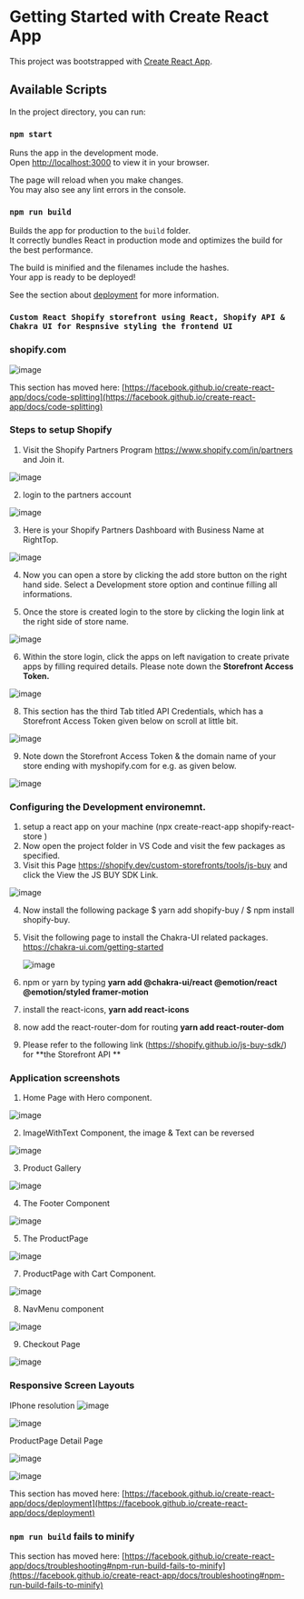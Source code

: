 # Getting Started with Create React App

This project was bootstrapped with [Create React App](https://github.com/facebook/create-react-app).

## Available Scripts

In the project directory, you can run:

### `npm start`

Runs the app in the development mode.\
Open [http://localhost:3000](http://localhost:3000) to view it in your browser.

The page will reload when you make changes.\
You may also see any lint errors in the console.

### `npm run build`

Builds the app for production to the `build` folder.\
It correctly bundles React in production mode and optimizes the build for the best performance.

The build is minified and the filenames include the hashes.\
Your app is ready to be deployed!

See the section about [deployment](https://facebook.github.io/create-react-app/docs/deployment) for more information.

### `Custom React Shopify storefront using React, Shopify API & Chakra UI for Respnsive styling the frontend UI `



### shopify.com
![image](https://user-images.githubusercontent.com/4363033/194568328-958d303a-fb48-4189-9e03-ac21b991d527.png)



This section has moved here: [https://facebook.github.io/create-react-app/docs/code-splitting](https://facebook.github.io/create-react-app/docs/code-splitting)

### Steps to setup Shopify
1.  Visit the Shopify Partners Program https://www.shopify.com/in/partners and Join it.

![image](https://user-images.githubusercontent.com/4363033/194598798-670479c8-7bd4-41f5-9d9a-2cd5406447e6.png)

2.  login to the partners account 

![image](https://user-images.githubusercontent.com/4363033/194599498-8c1da36b-55d6-4566-90a0-665764518b15.png)

3.  Here is your Shopify Partners Dashboard with Business Name at RightTop.

![image](https://user-images.githubusercontent.com/4363033/194601721-2a00bf55-d3f6-423b-826b-5e8c1e1c908f.png)

4.  Now you can open a store by clicking the add store button on the right hand side. Select a Development store option and continue filling all informations.

5.  Once the store is created login to the store by clicking the login link at the right side of store name.

![image](https://user-images.githubusercontent.com/4363033/194603123-7ec1cbca-c75c-45c5-8534-0ada4cdbcc18.png)

6.  Within the store login, click the apps on left navigation to create private apps by filling required details. Please note down the **Storefront Access Token.**

![image](https://user-images.githubusercontent.com/4363033/194604425-6c8efdcc-5cfe-443f-9706-c0b1a75767b2.png)

8.  This section has the third Tab titled API Credentials, which has a Storefront Access Token given below on scroll at little bit. 

![image](https://user-images.githubusercontent.com/4363033/194605285-cdf0a420-a617-4059-b971-a1b968b45b7c.png)

9.  Note down the Storefront Access Token & the domain name of your store ending with myshopify.com for e.g. as given below.

![image](https://user-images.githubusercontent.com/4363033/194606119-0b82a570-b572-4df0-b49c-0b8265e0968c.png)


### Configuring the Development environemnt.
1.  setup a react app on your machine (npx create-react-app shopify-react-store )
2.  Now open the project folder in VS Code and visit the few packages as specified.
3.  Visit this Page https://shopify.dev/custom-storefronts/tools/js-buy and click the View the JS BUY SDK Link.

![image](https://user-images.githubusercontent.com/4363033/194612499-0eae1763-b3da-4383-ad83-66c610418b4a.png)

4.  Now install the following package $ yarn add shopify-buy / $ npm install shopify-buy.
5.  Visit the following page to install the Chakra-UI related packages.
    https://chakra-ui.com/getting-started
    
    ![image](https://user-images.githubusercontent.com/4363033/194613497-e22b730f-18e0-43b1-a8b1-1ac624263d0f.png)

6.  npm or yarn by typing **yarn add @chakra-ui/react @emotion/react @emotion/styled framer-motion**
7.  install the react-icons, **yarn add react-icons**
8.  now add the react-router-dom for routing **yarn add react-router-dom**
9.  Please refer to the following link (https://shopify.github.io/js-buy-sdk/) for **the Storefront API **


### Application screenshots
1. Home Page with Hero component.

![image](https://user-images.githubusercontent.com/4363033/194614938-3059a019-1980-45da-8bb3-2e1bb1511f95.png)

2.  ImageWithText Component, the image & Text can be reversed 

![image](https://user-images.githubusercontent.com/4363033/194615306-0cddabe4-1e6f-46c3-b015-c4e2a9fcb8bd.png)

3.  Product Gallery

![image](https://user-images.githubusercontent.com/4363033/194615430-6a13934d-afe2-43a7-ae4a-ba5d822c75d5.png)

4.  The Footer Component 

![image](https://user-images.githubusercontent.com/4363033/194615621-a9361dd5-f46a-48d4-a339-21050653c313.png)

5.  The ProductPage

![image](https://user-images.githubusercontent.com/4363033/194615747-66c02fd1-7186-41a2-9be8-500886c544ab.png)

7.  ProductPage with Cart Component. 

![image](https://user-images.githubusercontent.com/4363033/194615993-c2ecc1b9-094f-4624-aee3-7a4b3a95d720.png)

8.  NavMenu component 

![image](https://user-images.githubusercontent.com/4363033/194616150-0d967d0c-3ff4-48aa-b8af-0d9a39ba30d5.png)

9.  Checkout Page

![image](https://user-images.githubusercontent.com/4363033/194616404-8ad03fde-a546-4c17-9256-fac0aabd051c.png)


### Responsive Screen Layouts
IPhone resolution
![image](https://user-images.githubusercontent.com/4363033/194616636-ed634a2f-41a7-497b-847d-bd98618459cf.png)

![image](https://user-images.githubusercontent.com/4363033/194616966-46bf5324-4f92-429d-97ff-accf76b6fedd.png)

ProductPage Detail Page

![image](https://user-images.githubusercontent.com/4363033/194617113-64634b4f-9d64-4c2c-82bf-9308a19a8028.png)

![image](https://user-images.githubusercontent.com/4363033/194617498-66de8a45-2bd7-49d5-8539-a43a4ee3a0b2.png)



This section has moved here: [https://facebook.github.io/create-react-app/docs/deployment](https://facebook.github.io/create-react-app/docs/deployment)

### `npm run build` fails to minify

This section has moved here: [https://facebook.github.io/create-react-app/docs/troubleshooting#npm-run-build-fails-to-minify](https://facebook.github.io/create-react-app/docs/troubleshooting#npm-run-build-fails-to-minify)
